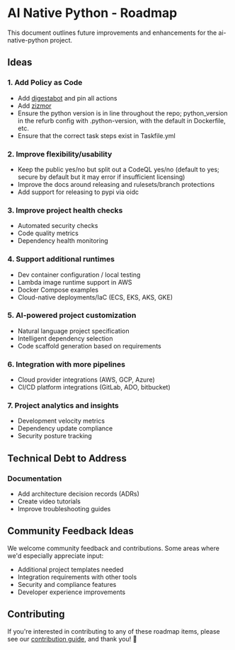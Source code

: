 # AI Native Python - Roadmap

This document outlines future improvements and enhancements for the ai-native-python project.

## Ideas

### 1. Add Policy as Code

- Add [digestabot](https://github.com/chainguard-dev/digestabot) and pin all actions
- Add [zizmor](https://github.com/zizmorcore/zizmor)
- Ensure the python version is in line throughout the repo; python_version in the refurb config with .python-version, with the default in Dockerfile, etc.
- Ensure that the correct task steps exist in Taskfile.yml

### 2. Improve flexibility/usability

- Keep the public yes/no but split out a CodeQL yes/no (default to yes; secure by default but it may error if insufficient licensing)
- Improve the docs around releasing and rulesets/branch protections
- Add support for releasing to pypi via oidc

### 3. Improve project health checks

- Automated security checks
- Code quality metrics
- Dependency health monitoring

### 4. Support additional runtimes

- Dev container configuration / local testing
- Lambda image runtime support in AWS
- Docker Compose examples
- Cloud-native deployments/IaC (ECS, EKS, AKS, GKE)

### 5. AI-powered project customization

- Natural language project specification
- Intelligent dependency selection
- Code scaffold generation based on requirements

### 6. Integration with more pipelines

- Cloud provider integrations (AWS, GCP, Azure)
- CI/CD platform integrations (GitLab, ADO, bitbucket)

### 7. Project analytics and insights

- Development velocity metrics
- Dependency update compliance
- Security posture tracking

## Technical Debt to Address

### Documentation

- Add architecture decision records (ADRs)
- Create video tutorials
- Improve troubleshooting guides

## Community Feedback Ideas

We welcome community feedback and contributions. Some areas where we'd especially appreciate input:

- Additional project templates needed
- Integration requirements with other tools
- Security and compliance features
- Developer experience improvements

## Contributing

If you're interested in contributing to any of these roadmap items, please see our [contribution guide](../CONTRIBUTING.md), and thank you! 🎉
